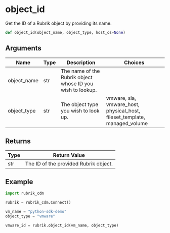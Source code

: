 # object_id

Get the ID of a Rubrik object by providing its name.
```py
def object_id(object_name, object_type, host_os=None)
```

## Arguments
| Name        | Type | Description                                                                 | Choices |
|-------------|------|-----------------------------------------------------------------------------|---------|
| object_name  | str  | The name of the Rubrik object whose ID you wish to lookup. |         |
| object_type  | str  | The object type you wish to look up.  |    vmware, sla, vmware_host, physical_host, fileset_template, managed_volume     |

## Returns
| Type | Return Value                                                                                   |
|------|-----------------------------------------------------------------------------------------------|
| str  | The ID of the provided Rubrik object. |
## Example
```py
import rubrik_cdm

rubrik = rubrik_cdm.Connect()

vm_name = "python-sdk-demo"
object_type = "vmware"

vmware_id = rubrik.object_id(vm_name, object_type)
```